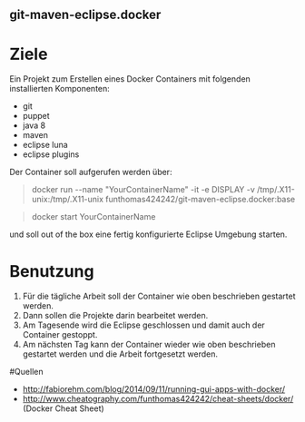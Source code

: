 ## git-maven-eclipse.docker 

# Ziele

Ein Projekt zum Erstellen eines Docker Containers mit folgenden installierten Komponenten:

* git
* puppet
* java 8
* maven
* eclipse luna
* eclipse  plugins

Der Container soll aufgerufen werden über:

 >docker run --name "YourContainerName" -it -e DISPLAY -v /tmp/.X11-unix:/tmp/.X11-unix funthomas424242/git-maven-eclipse.docker:base
 
 >docker start YourContainerName


und soll out of the box eine fertig konfigurierte Eclipse Umgebung starten.

# Benutzung

1. Für die tägliche Arbeit soll der Container wie oben beschrieben gestartet werden.
2. Dann sollen die Projekte darin bearbeitet werden.
3. Am Tagesende wird die Eclipse geschlossen und damit auch der Container gestoppt.
4. Am nächsten Tag kann der Container wieder wie oben beschrieben gestartet werden und die Arbeit fortgesetzt werden.

#Quellen

* http://fabiorehm.com/blog/2014/09/11/running-gui-apps-with-docker/
* http://www.cheatography.com/funthomas424242/cheat-sheets/docker/ (Docker Cheat Sheet)

